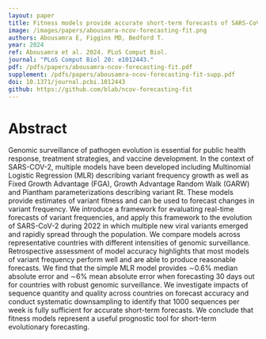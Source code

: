 ```yaml
---
layout: paper
title: Fitness models provide accurate short-term forecasts of SARS-CoV-2 variant frequency
image: /images/papers/abousamra-ncov-forecasting-fit.png
authors: Abousamra E, Figgins MD, Bedford T.
year: 2024
ref: Abousamra et al. 2024. PLoS Comput Biol.
journal: "PLoS Comput Biol 20: e1012443."
pdf: /pdfs/papers/abousamra-ncov-forecasting-fit.pdf
supplement: /pdfs/papers/abousamra-ncov-forecasting-fit-supp.pdf
doi: 10.1371/journal.pcbi.1012443
github: https://github.com/blab/ncov-forecasting-fit
---
```


# Abstract

Genomic surveillance of pathogen evolution is essential for public health response, treatment strategies, and vaccine development. In the context of SARS-COV-2, multiple models have been developed including Multinomial Logistic Regression (MLR) describing variant frequency growth as well as Fixed Growth Advantage (FGA), Growth Advantage Random Walk (GARW) and Piantham parameterizations describing variant Rt. These models provide estimates of variant fitness and can be used to forecast changes in variant frequency. We introduce a framework for evaluating real-time forecasts of variant frequencies, and apply this framework to the evolution of SARS-CoV-2 during 2022 in which multiple new viral variants emerged and rapidly spread through the population. We compare models across representative countries with different intensities of genomic surveillance. Retrospective assessment of model accuracy highlights that most models of variant frequency perform well and are able to produce reasonable forecasts. We find that the simple MLR model provides ∼0.6% median absolute error and ∼6% mean absolute error when forecasting 30 days out for countries with robust genomic surveillance. We investigate impacts of sequence quantity and quality across countries on forecast accuracy and conduct systematic downsampling to identify that 1000 sequences per week is fully sufficient for accurate short-term forecasts. We conclude that fitness models represent a useful prognostic tool for short-term evolutionary forecasting.
